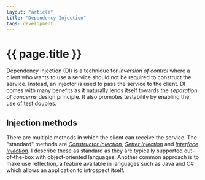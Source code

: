 ```yaml
---
layout: "article"
title: "Dependency Injection"
tags: development
---
```

# {{ page.title }}

Dependency injection (DI) is a technique for _inversion of control_ where a client who wants to use a service should not be required to construct the service. Instead, an injector is used to pass the service to the client. DI comes with many benefits as it naturally lends itself towards the _separation of concerns_ design principle. It also promotes testability by enabling the use of test doubles.

## Injection methods
There are multiple methods in which the client can receive the service. The "standard" methods are [_Constructor Injection_](#constructor-injection), [_Setter Injection_](#setter-injection) and [_Interface Injection_](#interface-injection). I describe these as standard as they are typically supported out-of-the-box with object-oriented languages. Another common approach is to make use reflection, a feature available in languages such as Java and C# which allows an application to introspect itself.
